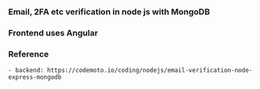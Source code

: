 ### Email, 2FA etc verification in node js with MongoDB

### Frontend uses Angular

### Reference

    - backend: https://codemoto.io/coding/nodejs/email-verification-node-express-mongodb
